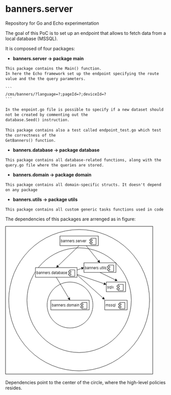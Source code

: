 # banners.server
Repository for Go and Echo experimentation

The goal of this PoC is to set up an endpoint that allows to fetch data from a local database (MSSQL).

It is composed of four packages:

   - **banners.server -> package main**

    This package contains the Main() function.
    In here the Echo framework set up the endpoint specifying the route value and the the query parameters.
    
    ```
    /cms/banners/?language=?;pageId=?;deviceId=?
    ```
    
    In the enpoint.go file is possible to specify if a new dataset should not be created by commenting out the 
    database.Seed() instruction.
    
    This package contains also a test called endpoint_test.go which test the correctness of the 
    GetBanners() function.
  
   - **banners.database -> package database**
  
    This package contains all database-related functions, along with the query.go file where the queries are stored.
  
   - **banners.domain -> package domain**
  
    This package contains all domain-specific structs. It doesn't depend on any package
  
   - **banners.utils -> package utils**
  
    This package contains all custom generic tasks functions used in code

The dependencies of this packages are arrenged as in figure:

![Screenshot](bannersUml.png)

Dependencies point to the center of the circle, where the high-level policies resides.
